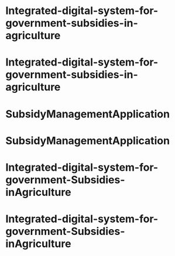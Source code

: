 # Integrated-digital-system-for-government-subsidies-in-agriculture
# Integrated-digital-system-for-government-subsidies-in-agriculture
# SubsidyManagementApplication
# SubsidyManagementApplication
# Integrated-digital-system-for-government-Subsidies-inAgriculture
# Integrated-digital-system-for-government-Subsidies-inAgriculture

